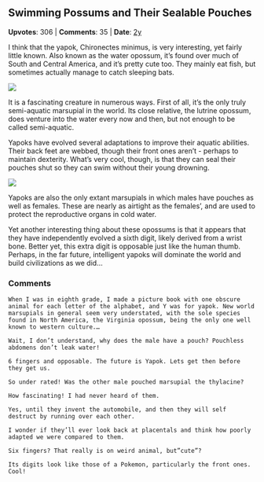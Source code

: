 ## Swimming Possums and Their Sealable Pouches
    
**Upvotes**: 306 | **Comments**: 35 | **Date**: [2y](https://www.quora.com/What-are-some-little-known-facts-about-marsupials/answer/Gary-Meaney)

I think that the yapok, Chironectes minimus, is very interesting, yet fairly little known. Also known as the water opossum, it’s found over much of South and Central America, and it’s pretty cute too. They mainly eat fish, but sometimes actually manage to catch sleeping bats.

![](https://qph.fs.quoracdn.net/main-qimg-ffd553573094aa6d83f3af9f3bf23730-lq)

It is a fascinating creature in numerous ways. First of all, it’s the only truly semi-aquatic marsupial in the world. Its close relative, the lutrine opossum, does venture into the water every now and then, but not enough to be called semi-aquatic.

Yapoks have evolved several adaptations to improve their aquatic abilities. Their back feet are webbed, though their front ones aren’t - perhaps to maintain dexterity. What’s very cool, though, is that they can seal their pouches shut so they can swim without their young drowning.

![](https://qph.fs.quoracdn.net/main-qimg-f998ca5ae6e385446eeb0b3a5ba478a5-lq)

Yapoks are also the only extant marsupials in which males have pouches as well as females. These are nearly as airtight as the females’, and are used to protect the reproductive organs in cold water.

Yet another interesting thing about these opossums is that it appears that they have independently evolved a sixth digit, likely derived from a wrist bone. Better yet, this extra digit is opposable just like the human thumb. Perhaps, in the far future, intelligent yapoks will dominate the world and build civilizations as we did…

### Comments

```
When I was in eighth grade, I made a picture book with one obscure animal for each letter of the alphabet, and Y was for yapok. New world marsupials in general seem very understated, with the sole species found in North America, the Virginia opossum, being the only one well known to western culture.…
```

```
Wait, I don’t understand, why does the male have a pouch? Pouchless abdomens don’t leak water!
```

```
6 fingers and opposable. The future is Yapok. Lets get then before they get us.
```

```
So under rated! Was the other male pouched marsupial the thylacine?
```

```
How fascinating! I had never heard of them.
```

```
Yes, until they invent the automobile, and then they will self destruct by running over each other.
```

```
I wonder if they’ll ever look back at placentals and think how poorly adapted we were compared to them.
```

```
Six fingers? That really is on weird animal, but”cute”?
```

```
Its digits look like those of a Pokemon, particularly the front ones. Cool!
```

